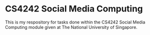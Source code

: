 # CS4242 Social Media Computing
This is my respository for tasks done within the CS4242 Social Media Computing module given at The National University of Singapore. 